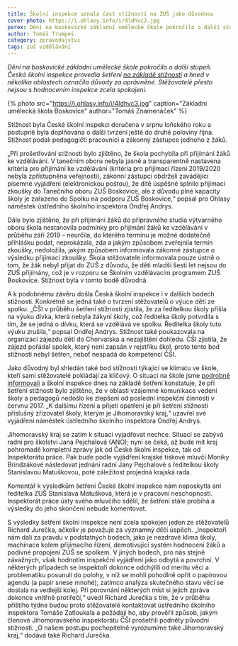 ```yaml
---
title: Školní inspekce uznala část stížností na ZUŠ jako důvodnou
cover-photo: https://i.ohlasy.info/i/4ldhvc3.jpg
perex: Dění na boskovické základní umělecké škole pokročilo o další stupeň. Česká školní inspekce provedla šetření na základě stížnosti a hned v několika oblastech označila důvody za oprávněné.
author: Tomáš Trumpeš
category: zpravodajství
tags: zuš vzdělávání
---
```


*Dění na boskovické základní umělecké škole pokročilo o další stupeň. Česká školní inspekce provedla šetření [na základě stížnosti](https://ohlasy.info/clanky/2019/12/sikana-zus.html) a hned v několika oblastech označila důvody za oprávněné. Stěžovatelé přesto nejsou s hodnocením inspekce zcela spokojeni.*

{% photo src="https://i.ohlasy.info/i/4ldhvc3.jpg" caption="Základní umělecká škola Boskovice" author="Tomáš Znamenáček" %}

Stížnost  byla České školní inspekci doručena v srpnu loňského roku a postupně byla doplňována o další tvrzení ještě do druhé poloviny října. Stížnost podali pedagogičtí pracovníci a zákonný zástupce jednoho z žáků.

„Při prošetřování stížnosti bylo zjištěno, že škola pochybila při přijímání žáků ke vzdělávání. V tanečním oboru nebyla jasně a transparentně nastavena kritéria pro přijímání ke vzdělávání (kritéria pro přijímací řízení 2019/2020 nebyla zpřístupněna veřejnosti), zákonní zástupci obdrželi zavádějící písemné vyjádření (elektronickou poštou), že dítě úspěšně splnilo přijímací zkoušky do Tanečního oboru ZUŠ Boskovice, ale z důvodu plné kapacity školy je zařazeno do Spolku na podporu ZUŠ Boskovice,“ popsal pro Ohlasy náměstek ústředního školního inspektora Ondřej Andrys.

Dále bylo zjištěno, že při přijímání žáků do přípravného studia výtvarného oboru škola nestanovila podmínky pro přijímání žáků ke vzdělávání v průběhu září 2019 – neurčila, do kterého termínu je možné dodatečně přihlášku podat, neprokázala, zda a jakým způsobem zveřejnila termín zkoušky, nedoložila, jakým způsobem informovala zákonné zástupce o výsledku přijímací zkoušky. Škola stěžovatele informovala pouze ústně o tom, že žák nebyl přijat do ZUŠ z důvodu, že děti mladší šesti let nejsou do ZUŠ přijímány, což je v rozporu se Školním vzdělávacím programem ZUŠ Boskovice. Stížnost byla v tomto bodě důvodná.

A k podobnému závěru došla Česká školní inspekce i v dalších bodech stížnosti. Konkrétně se jedná také o tvrzení stěžovatelů o výuce dětí ze spolku. „ČŠI v průběhu šetření stížnosti zjistila, že za ředitelkou školy přišla na výuku dívka, která nebyla žákyní školy, což ředitelka školy potvrdila s tím, že se jedná o dívku, která se vzdělává ve spolku. Ředitelka školy tuto výuku zrušila,“ popsal Ondřej Andrys. Stížnost také poukazovala na organizaci zájezdu dětí do Chorvatska a nezajištění dohledu. ČŠI zjistila, že zájezd pořádal spolek, který není zapsán v rejstříku škol, proto tento bod stížnosti nebyl šetřen, neboť nespadá do kompetencí ČŠI.

Jako důvodný byl shledán také bod stížnosti týkající se klimatu ve škole, kteří sami stěžovatelé pokládají za klíčový. O situaci na škole jsme [podrobně informovali](https://ohlasy.info/clanky/2019/12/sikana-zus.html) a školní inspekce dnes na základě šetření konstatuje, že při šetření stížnosti bylo zjištěno, že v oblasti vzájemné komunikace vedení školy a pedagogů nedošlo ke zlepšení od poslední inspekční činnosti v červnu 2017. „K dalšímu řízení a přijetí opatření je při šetření stížnosti příslušný zřizovatel školy, kterým je Jihomoravský kraj,“ uzavřel své vyjádření náměstek ústředního školního inspektora Ondřej Andrys.

Jihomoravský kraj se zatím k situaci vyjadřovat nechce. Situací se zabývá radní pro školství Jana Pejchalová (ANO); nyní se čeká, až bude mít kraj pohromadě kompletní zprávy jak od České školní inspekce, tak od Inspektorátu práce. Pak bude podle vyjádření krajské tiskové mluvčí Moniky Brindzákové následovat jednání radní Jany Pejchalové s ředitelkou školy Stanislavou Matuškovou, poté záležitost projedná krajská rada.

Komentář k výsledkům šetření České školní inspekce nám neposkytla ani ředitelka ZUŠ Stanislava Matušková, která je v pracovní neschopnosti. Inspektorát práce ústy svého mluvčího sdělil, že šetření stále probíhá a výsledky do jeho skončení nebude komentovat.

S výsledky šetření školní inspekce není zcela spokojen jeden ze stěžovatelů Richard Jurečka, ačkoliv je považuje za významný dílčí úspěch. „Inspektoři nám dali za pravdu v podstatných bodech, jako je nezdravé klima školy, machinace kolem přijímacího řízení, demotivující systém hodnocení žáků a podivné propojení ZUŠ se spolkem. V jiných bodech, pro nás stejně závažných, však hodnotím inspekční vyjádření jako odbytá a povrchní. V některých případech se inspektoři dokonce odchýlili od meritu věci a problematiku posunuli do polohy, v níž se mohli pohodlně opřít o papírovou agendu (a papír snese mnohé), zatímco analýza skutečného stavu věcí se dostala na vedlejší kolej. Při porovnání některých míst si jejich zpráva dokonce vnitřně protiřečí,“ uvedl Richard Jurečka s tím, že v průběhu příštího týdne budou proto stěžovatelé kontaktovat ústředního školního inspektora Tomáše Zatloukala a požádají ho, aby prověřil způsob, jakým členové Jihomoravského inspektorátu ČŠI prošetřili podněty původní stížnosti. „O našem postupu pochopitelně vyrozumíme také Jihomoravský kraj,“ dodává také Richard Jurečka.
